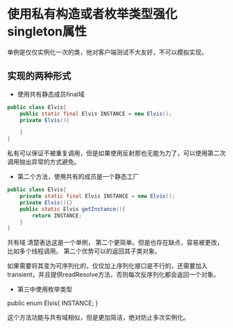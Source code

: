 # 使用私有构造或者枚举类型强化singleton属性

单例是仅仅实例化一次的类，他对客户端测试不大友好，不可以模拟实现。

## 实现的两种形式

- 使用共有静态成员final域

```java
public class Elvis{
    public static final Elvis INSTANCE = new Elvis();
    private Elvis(){

    }
}
```

私有可以保证不被重复调用，但是如果使用反射那也无能为力了，可以使用第二次调用抛出异常的方式避免。

- 第二个方法，使用共有的成员是一个静态工厂

```java
public class Elvis{
    private static final Elvis INSTANCE = new Elvis();
    private Elvis(){}
    public static Elvis getInstance(){
        return INSTANCE;
    }
}
```


共有域 清楚表达这是一个单例，   第二个更简单。但是也存在缺点，容易被更改，比如多个线程调用。
第二个优势可以的返回其子类对象。

如果需要将其变为可序列化的，仅仅加上序列化接口是不行的，还需要加入transient，并且提供readResolve方法，否则每次反序列化都会返回一个对象。

- 第三中使用枚举类型

public enum Elvis{
    INSTANCE;
}

这个方法功能与共有域相似，但是更加简洁，绝对防止多次实例化。